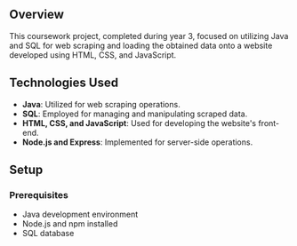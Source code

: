## Overview

This coursework project, completed during year 3, focused on utilizing Java and SQL for web scraping and loading the obtained data onto a website developed using HTML, CSS, and JavaScript.

## Technologies Used

- **Java**: Utilized for web scraping operations.
- **SQL**: Employed for managing and manipulating scraped data.
- **HTML, CSS, and JavaScript**: Used for developing the website's front-end.
- **Node.js and Express**: Implemented for server-side operations.

## Setup

### Prerequisites

- Java development environment
- Node.js and npm installed
- SQL database

